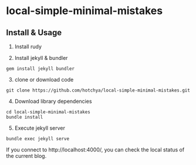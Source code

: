# local-simple-minimal-mistakes

## Install & Usage

1. Install rudy

2. Install jekyll & bundler

```
gem install jekyll bundler
```

3. clone or download code

```
git clone https://github.com/hotchya/local-simple-minimal-mistakes.git
```

4. Download library dependencies

```
cd local-simple-minimal-mistakes
bundle install
```

5. Execute jekyll server

```
bundle exec jekyll serve
```

If you connect to http://localhost:4000/, you can check the local status of the current blog.
